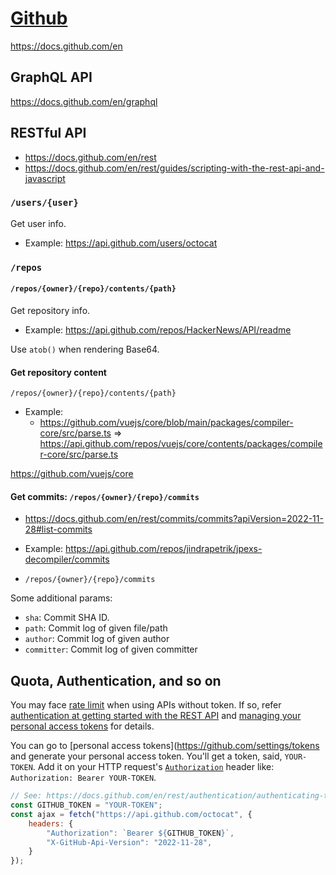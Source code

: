 # [Github](https://github.com)

https://docs.github.com/en

## GraphQL API

https://docs.github.com/en/graphql

## RESTful API

* https://docs.github.com/en/rest
* https://docs.github.com/en/rest/guides/scripting-with-the-rest-api-and-javascript

### `/users/{user}`

Get user info.

* Example: <https://api.github.com/users/octocat>

### `/repos`

#### `/repos/{owner}/{repo}/contents/{path}`

Get repository info.

* Example: <https://api.github.com/repos/HackerNews/API/readme>

Use `atob()` when rendering Base64.

#### Get repository content

`/repos/{owner}/{repo}/contents/{path}`

* Example:
    * <https://github.com/vuejs/core/blob/main/packages/compiler-core/src/parse.ts> => <https://api.github.com/repos/vuejs/core/contents/packages/compiler-core/src/parse.ts>

https://github.com/vuejs/core

#### Get commits: `/repos/{owner}/{repo}/commits`

* <https://docs.github.com/en/rest/commits/commits?apiVersion=2022-11-28#list-commits>
* Example: <https://api.github.com/repos/jindrapetrik/jpexs-decompiler/commits>

* `/repos/{owner}/{repo}/commits`


Some additional params:

* `sha`: Commit SHA ID.
* `path`: Commit log of given file/path
* `author`: Commit log of given author
* `committer`: Commit log of given committer

## Quota, Authentication, and so on

You may face [rate limit](https://docs.github.com/en/rest/using-the-rest-api/rate-limits-for-the-rest-api) when using APIs without token. If so, refer [authentication at getting started with the REST API](https://docs.github.com/en/rest/using-the-rest-api/getting-started-with-the-rest-api?apiVersion=2022-11-28&tool=javascript#authentication) and [managing your personal access tokens](https://docs.github.com/en/authentication/keeping-your-account-and-data-secure/managing-your-personal-access-tokens) for details.

You can go to [personal access tokens](https://github.com/settings/tokens and generate your personal access token. You'll get a token, said, `YOUR-TOKEN`. Add it on your HTTP request's [`Authorization`](https://developer.mozilla.org/en-US/docs/Web/HTTP/Headers/Authorization) header like: `Authorization: Bearer YOUR-TOKEN`.

```javascript
// See: https://docs.github.com/en/rest/authentication/authenticating-to-the-rest-api
const GITHUB_TOKEN = "YOUR-TOKEN";
const ajax = fetch("https://api.github.com/octocat", {
    headers: {
        "Authorization": `Bearer ${GITHUB_TOKEN}`,
        "X-GitHub-Api-Version": "2022-11-28",
    }
});
```
